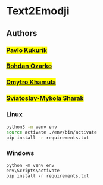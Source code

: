 # Text2Emodji

## Authors
### <mark>[Pavlo Kukurik](https://github.com/PavloKukurik)</mark> <br>
### <mark>[Bohdan Ozarko](https://github.com/Compi-Craft)</mark> <br>
### <mark>[Dmytro Khamula](https://github.com/hamuladm)</mark> <br>
### <mark>[Sviatoslav-Mykola Sharak]()</mark>

### Linux
```bash
python3 -m venv env
source activate ./env/bin/activate
pip install -r requirements.txt
```

### Windows
```shell
python -m venv env
env\Scripts\activate
pip install -r requirements.txt
```